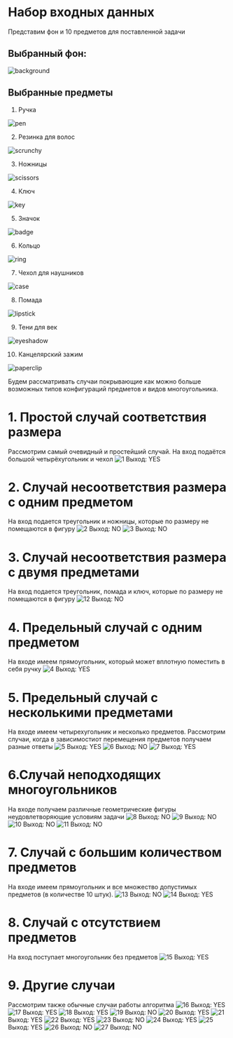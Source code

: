 # Набор входных данных

Представим фон и 10 предметов для поставленной задачи

## Выбранный фон:
![background](https://user-images.githubusercontent.com/72349827/190858056-485741ff-ea9c-429c-bf39-a7c4194a3a61.jpg)

## Выбранные предметы
1. Ручка

![pen](https://user-images.githubusercontent.com/72349827/190858077-7a29ec3f-c42f-4588-8d1a-d14ec33583c4.jpg)

2. Резинка для волос

![scrunchy](https://user-images.githubusercontent.com/72349827/190858086-1c0e18af-866c-4632-b849-161d79b95223.jpg)

3. Ножницы

![scissors](https://user-images.githubusercontent.com/72349827/190858081-38bca7b9-7035-41f0-a2fe-0bca5bdcecce.jpg)

4. Ключ

![key](https://user-images.githubusercontent.com/72349827/190858073-3dce7b1c-1142-40c2-a333-84d226250cee.jpg)

5. Значок

![badge](https://user-images.githubusercontent.com/72349827/190865749-a5653d88-95d0-4a33-b798-388f8900ff91.jpg)

6. Кольцо

![ring](https://user-images.githubusercontent.com/72349827/190858080-dc7a4b6c-3984-49ed-960e-060a13105b52.jpg)

7. Чехол для наушников

![case](https://user-images.githubusercontent.com/72349827/190858065-7d632105-9b94-4554-b707-69b7fd1c2fbb.jpg)

8. Помада

![lipstick](https://user-images.githubusercontent.com/72349827/190858074-8ce1002f-2147-44e8-98cb-1696bbe22736.jpg)

9. Тени для век

![eyeshadow](https://user-images.githubusercontent.com/72349827/190858067-15ca5d7e-76e0-4d48-a8ad-b76a02a284c6.jpg)

10. Канцелярский зажим

![paperclip](https://user-images.githubusercontent.com/72349827/190858075-4650c42a-19ec-471c-91ff-4d3cd651cb1f.jpg)

Будем рассматривать случаи покрывающие как можно больше возможных типов конфигураций предметов и видов многоугольника.

# 1. Простой случай соответствия размера
Рассмотрим самый очевидный и простейший случай. На вход подаётся большой четырёхугольник и чехол
![1](https://user-images.githubusercontent.com/72349827/190858401-e8c1c983-27f3-4200-a3d8-41ac9387958b.jpg)
Выход:
YES

# 2. Случай несоответствия размера c одним предметом
На вход подается треугольник и ножницы, которые по размеру не помещаются в фигуру
![2](https://user-images.githubusercontent.com/72349827/190859182-c6736969-1a1a-4677-992d-dd3daab71267.jpg)
Выход:
NO
![3](https://user-images.githubusercontent.com/72349827/190859207-5c91eb10-2ace-4e7e-96a6-bb89060bf572.jpg)
Выход:
NO

# 3. Случай несоответствия размера c двумя предметами
На вход подается треугольник, помада и ключ, которые по размеру не помещаются в фигуру
![12](https://user-images.githubusercontent.com/72349827/190859519-a9919a91-2b54-44c7-a30e-ad4e7b70d9ff.jpg)
Выход:
NO

# 4. Предельный случай с одним предметом
На входе имеем прямоугольник, который может вплотную поместить в себя ручку 
![4](https://user-images.githubusercontent.com/72349827/190859214-6ea2dd9b-0976-4300-a799-9f74515fe534.jpg)
Выход:
YES

# 5. Предельный случай с несколькими предметами
На входе имеем четырехугольник и несколько предметов. Рассмотрим случаи, когда в зависимостиот перемещения предметов получаем разные ответы
![5](https://user-images.githubusercontent.com/72349827/190859263-286f90cd-ccc3-4037-b26b-087844c60c07.jpg)
Выход:
YES
![6](https://user-images.githubusercontent.com/72349827/190859265-f305f8f1-558e-4365-a2fe-7fecdf08510f.jpg)
Выход:
NO
![7](https://user-images.githubusercontent.com/72349827/190859268-ebfee650-8ba4-4590-8890-dcf575e43c2e.jpg)
Выход:
YES

# 6.Случай неподходящих многоугольников
На входе получаем различные геометрические фигуры неудовлетворяющие условиям задачи
![8](https://user-images.githubusercontent.com/72349827/190859414-87218125-d465-420f-8830-45596728307e.jpg)
Выход:
NO
![9](https://user-images.githubusercontent.com/72349827/190861007-071fe96c-2c11-4d4e-a454-50cfd616b98e.jpg)
Выход:
NO
![10](https://user-images.githubusercontent.com/72349827/190861035-6de179e1-f2f9-472b-aa57-77cea878b43f.jpg)
Выход:
NO
![11](https://user-images.githubusercontent.com/72349827/190861057-78715ebe-6ea1-4ff9-8460-7bd6146f5d42.jpg)
Выход:
NO

# 7. Случай с большим количеством предметов
На входе имеем прямоугольник и все множество допустимых предметов (в количестве 10 штук).
![13](https://user-images.githubusercontent.com/72349827/190861077-39e931b6-502c-44c4-94af-11635a0c1d22.jpg)
Выход:
NO
![14](https://user-images.githubusercontent.com/72349827/190861103-4a0dc4b1-0066-4148-a22e-604150cc7c61.jpg)
Выход:
YES

# 8. Случай с отсутствием предметов
На вход поступает многоугольник без предметов
![15](https://user-images.githubusercontent.com/72349827/190859751-99f3469f-550f-4e9d-a8ed-88ba4e77c4ed.jpg)
Выход:
YES

# 9. Другие случаи
Рассмотрим также обычные случаи работы алгоритма
![16](https://user-images.githubusercontent.com/72349827/190861239-7ba17e66-72e6-463e-8607-d9e2fec3f9a9.jpg)
Выход:
YES
![17](https://user-images.githubusercontent.com/72349827/190861240-b79f3b70-9f96-41da-9725-7d4e5ba28594.jpg)
Выход:
YES
![18](https://user-images.githubusercontent.com/72349827/190861244-f3f9b1d4-cd3f-4dab-b1dc-5be90c2e14ac.jpg)
Выход:
YES
![19](https://user-images.githubusercontent.com/72349827/190861247-885095ff-0b09-463c-a93b-55c9cfbda0b7.jpg)
Выход:
NO
![20](https://user-images.githubusercontent.com/72349827/190861248-6212524e-b7a7-42d7-92d6-c5f910fa1566.jpg)
Выход:
YES
![21](https://user-images.githubusercontent.com/72349827/190861249-ac66884f-57b8-486c-aafb-e1749aa51c21.jpg)
Выход:
YES
![22](https://user-images.githubusercontent.com/72349827/190861250-1ad7dd0b-9017-40c8-847d-5d390a006341.jpg)
Выход:
YES
![23](https://user-images.githubusercontent.com/72349827/190861251-9dd90559-ec45-4b85-8226-99e5db23522f.jpg)
Выход:
NO
![24](https://user-images.githubusercontent.com/72349827/190861253-97bd1077-9e18-413b-a1a0-5c42895cdeec.jpg)
Выход:
YES
![25](https://user-images.githubusercontent.com/72349827/190861255-f72b9322-22c2-40ed-a632-1abe2fb95a81.jpg)
Выход:
YES
![26](https://user-images.githubusercontent.com/72349827/190861257-66e5d427-8f34-4555-b89a-131897d51cdb.jpg)
Выход:
NO
![27](https://user-images.githubusercontent.com/72349827/190861258-23d1f354-8d85-46c1-8812-c949e10c8849.jpg)
Выход:
NO
